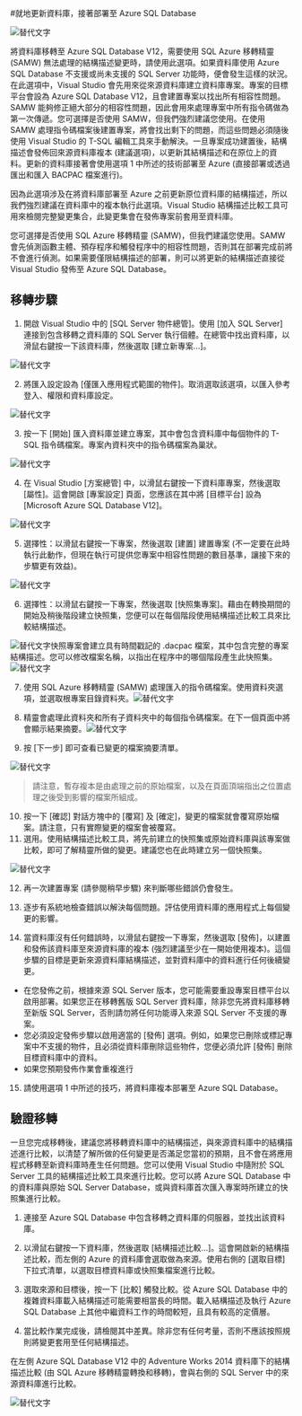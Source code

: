 <properties 
   pageTitle="使用 Visual Studio 和 SSDT 移轉" 
   description="Microsoft Azure SQL Database, 資料庫移轉, 匯入資料庫, 匯出資料庫, 移轉精靈" 
   services="sql-database" 
   documentationCenter="" 
   authors="pehteh" 
   manager="jeffreyg" 
   editor="monicar"/>

<tags
   ms.service="sql-database"
   ms.devlang="NA"
   ms.topic="article"
   ms.tgt_pltfrm="NA"
   ms.workload="data-management" 
   ms.date="04/14/2015"
   ms.author="pehteh"/>

#就地更新資料庫，接著部署至 Azure SQL Database

![替代文字](./media/sql-database-migrate-visualstudio-ssdt/01VSSSDTDiagram.png)

將資料庫移轉至 Azure SQL Database V12，需要使用 SQL Azure 移轉精靈 (SAMW) 無法處理的結構描述變更時，請使用此選項。如果資料庫使用 Azure SQL Database 不支援或尚未支援的 SQL Server 功能時，便會發生這樣的狀況。在此選項中，Visual Studio 會先用來從來源資料庫建立資料庫專案。專案的目標平台會設為 Azure SQL Database V12，且會建置專案以找出所有相容性問題。SAMW 能夠修正絕大部分的相容性問題，因此會用來處理專案中所有指令碼做為第一次傳遞。您可選擇是否使用 SAMW，但我們強烈建議您使用。在使用 SAMW 處理指令碼檔案後建置專案，將會找出剩下的問題，而這些問題必須隨後使用 Visual Studio 的 T-SQL 編輯工具來手動解決。一旦專案成功建置後，結構描述會發佈回來源資料庫複本 (建議選項)，以更新其結構描述和在原位上的資料。更新的資料庫接著會使用選項 1 中所述的技術部署至 Azure (直接部署或透過匯出和匯入 BACPAC 檔案進行)。
 
因為此選項涉及在將資料庫部署至 Azure 之前更新原位資料庫的結構描述，所以我們強烈建議在資料庫中的複本執行此選項。Visual Studio 結構描述比較工具可用來檢閱完整變更集合，此變更集會在發佈專案前套用至資料庫。

您可選擇是否使用 SQL Azure 移轉精靈 (SAMW)，但我們建議您使用。SAMW 會先偵測函數主體、預存程序和觸發程序中的相容性問題，否則其在部署完成前將不會進行偵測。如果需要僅限結構描述的部署，則可以將更新的結構描述直接從 Visual Studio 發佈至 Azure SQL Database。

## 移轉步驟

1.	開啟 Visual Studio 中的 [SQL Server 物件總管]。使用 [加入 SQL Server] 連接到包含移轉之資料庫的 SQL Server 執行個體。在總管中找出資料庫，以滑鼠右鍵按一下該資料庫，然後選取 [建立新專案...]。 

![替代文字](./media/sql-database-migrate-visualstudio-ssdt/02MigrateSSDT.png)

2.	將匯入設定設為 [僅匯入應用程式範圍的物件]。取消選取該選項，以匯入參考登入、權限和資料庫設定。

![替代文字](./media/sql-database-migrate-visualstudio-ssdt/03MigrateSSDT.png)

3.	按一下 [開始] 匯入資料庫並建立專案，其中會包含資料庫中每個物件的 T-SQL 指令碼檔案。專案內資料夾中的指令碼檔案為巢狀。

![替代文字](./media/sql-database-migrate-visualstudio-ssdt/04MigrateSSDT.png)

4.	在 Visual Studio [方案總管] 中，以滑鼠右鍵按一下資料庫專案，然後選取 [屬性]。這會開啟 [專案設定] 頁面，您應該在其中將 [目標平台] 設為 [Microsoft Azure SQL Database V12]。

![替代文字](./media/sql-database-migrate-visualstudio-ssdt/05MigrateSSDT.png)

5.	選擇性：以滑鼠右鍵按一下專案，然後選取 [建置] 建置專案 (不一定要在此時執行此動作，但現在執行可提供您專案中相容性問題的數目基準，讓接下來的步驟更有效益)。

![替代文字](./media/sql-database-migrate-visualstudio-ssdt/06MigrateSSDT.png)

6.	選擇性：以滑鼠右鍵按一下專案，然後選取 [快照集專案]。藉由在轉換期間的開始及稍後階段建立快照集，您便可以在每個階段使用結構描述比較工具來比較結構描述。

![替代文字](./media/sql-database-migrate-visualstudio-ssdt/07MigrateSSDT.png)快照專案會建立具有時間戳記的 .dacpac 檔案，其中包含完整的專案結構描述。您可以修改檔案名稱，以指出在程序中的哪個階段產生此快照集。![替代文字](./media/sql-database-migrate-visualstudio-ssdt/08MigrateSSDT.png)

7.	使用 SQL Azure 移轉精靈 (SAMW) 處理匯入的指令碼檔案。使用資料夾選項，並選取根專案目錄資料夾。![替代文字](./media/sql-database-migrate-visualstudio-ssdt/09MigrateSSDT.png)

8.	精靈會處理此資料夾和所有子資料夾中的每個指令碼檔案。在下一個頁面中將會顯示結果摘要。![替代文字](./media/sql-database-migrate-visualstudio-ssdt/10MigrateSSDT.png)
9.	按 [下一步] 即可查看已變更的檔案摘要清單。 

![替代文字](./media/sql-database-migrate-visualstudio-ssdt/11MigrateSSDT.png)

>請注意，暫存複本是由處理之前的原始檔案，以及在頁面頂端指出之位置處理之後受到影響的檔案所組成。

10.	按一下 [確認] 對話方塊中的 [覆寫] 及 [確定]，變更的檔案就會覆寫原始檔案。請注意，只有實際變更的檔案會被覆寫。
11.	選用。使用結構描述比較工具，將先前建立的快照集或原始資料庫與該專案做比較，即可了解精靈所做的變更。建議您也在此時建立另一個快照集。 

![替代文字](./media/sql-database-migrate-visualstudio-ssdt/12MigrateSSDT.png)

12.	再一次建置專案 (請參閱稍早步驟) 來判斷哪些錯誤仍會發生。

13.	逐步有系統地檢查錯誤以解決每個問題。評估使用資料庫的應用程式上每個變更的影響。

14.	當資料庫沒有任何錯誤時，以滑鼠右鍵按一下專案，然後選取 [發佈]，以建置和發佈該資料庫至來源資料庫的複本 (強烈建議至少在一開始使用複本)。這個步驟的目標是更新來源資料庫結構描述，並對資料庫中的資料進行任何後續變更。
- 在您發佈之前，根據來源 SQL Server 版本，您可能需要重設專案目標平台以啟用部署。如果您正在移轉舊版 SQL Server 資料庫，除非您先將資料庫移轉至新版 SQL Server，否則請勿將任何功能導入來源 SQL Server 不支援的專案。 
- 您必須設定發佈步驟以啟用適當的 [發佈] 選項。例如，如果您已刪除或標記專案中不支援的物件，且必須從資料庫刪除這些物件，您便必須允許 [發佈] 刪除目標資料庫中的資料。 
- 如果您預期發佈作業會重複進行 

15.	請使用選項 1 中所述的技巧，將資料庫複本部署至 Azure SQL Database。

## 驗證移轉

一旦您完成移轉後，建議您將移轉資料庫中的結構描述，與來源資料庫中的結構描述進行比較，以清楚了解所做的任何變更是否滿足您當初的預期，且不會在將應用程式移轉至新資料庫時產生任何問題。您可以使用 Visual Studio 中隨附於 SQL Server 工具的結構描述比較工具來進行比較。您可以將 Azure SQL Database 中的資料庫與原始 SQL Server Database，或與資料庫首次匯入專案時所建立的快照集進行比較。

1.	連接至 Azure SQL Database 中包含移轉之資料庫的伺服器，並找出該資料庫。 

2.	以滑鼠右鍵按一下資料庫，然後選取 [結構描述比較...]。這會開啟新的結構描述比較，而左側的 Azure 的資料庫會選取做為來源。使用右側的 [選取目標] 下拉式清單，以選取目標資料庫或快照集檔案進行比較。

3.	選取來源和目標後，按一下 [比較] 觸發比較。從 Azure SQL Database 中的複雜資料庫載入結構描述可能需要相當長的時間。載入結構描述及執行 Azure SQL Database 上其他中繼資料工作的時間較短，且具有較高的定價層。

4.	當比較作業完成後，請檢閱其中差異。除非您有任何考量，否則不應該按照規則將變更套用至任何結構描述。

在左側 Azure SQL Database V12 中的 Adventure Works 2014 資料庫下的結構描述比較 (由 SQL Azure 移轉精靈轉換和移轉)，會與右側的 SQL Server 中的來源資料庫進行比較。

![替代文字](./media/sql-database-migrate-visualstudio-ssdt/13MigrateSSDT.png)

<!---HONumber=58-->